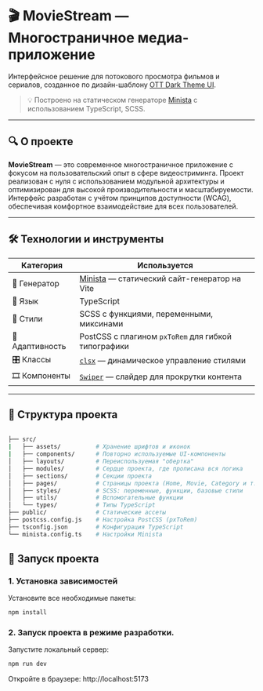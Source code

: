 # 🎬 MovieStream — Многостраничное медиа-приложение

Интерфейсное решение для потокового просмотра фильмов и сериалов, созданное по дизайн-шаблону [OTT Dark Theme UI](https://www.figma.com/community/file/1294589591426976269/ott-dark-theme-website-ui-design-template-for-media-streaming-movies-and-tv-free-editable).

> 💡 Построено на статическом генераторе [Minista](https://minista.qranoko.jp/) с использованием TypeScript, SCSS.

---

## 🔍 О проекте

**MovieStream** — это современное многостраничное приложение с фокусом на пользовательский опыт в сфере видеостриминга. Проект реализован с нуля с использованием модульной архитектуры и оптимизирован для высокой производительности и масштабируемости. Интерфейс разработан с учётом принципов доступности (WCAG), обеспечивая комфортное взаимодействие для всех пользователей.

---

## 🛠️ Технологии и инструменты

| Категория       | Используется                                                                 |
|----------------|------------------------------------------------------------------------------|
| 🚀 Генератор     | [Minista](https://minista.qranoko.jp/) — статический сайт-генератор на Vite |
| 🧠 Язык          | TypeScript                                                                  |
| 🎨 Стили        | SCSS с функциями, переменными, миксинами                                    |
| 📐 Адаптивность  | PostCSS с плагином `pxToRem` для гибкой типографики                        |
| 🎛️ Классы       | [`clsx`](https://www.npmjs.com/package/clsx) — динамическое управление стилями |
| 🎞️ Компоненты   | [`Swiper`](https://swiperjs.com/) — слайдер для прокрутки контента          |

---

## 📁 Структура проекта

```bash

├── src/
|   ├── assets/          # Хранение шрифтов и иконок
|   ├── components/      # Повторно используемые UI-компоненты
│   ├── layouts/         # Переиспользуемая "обертка"
│   ├── modules/         # Сердце проекта, где прописана вся логика
│   ├── sections/        # Секции проекта
│   ├── pages/           # Страницы проекта (Home, Movie, Category и т.д.)
│   ├── styles/          # SCSS: переменные, функции, базовые стили
│   ├── utils/           # Вспомогательные функции
│   └── types/           # Типы TypeScript
├── public/              # Статические ассеты
├── postcss.config.js    # Настройка PostCSS (pxToRem)
├── tsconfig.json        # Конфигурация TypeScript
└── minista.config.ts    # Настройки Minista

```

## 🚀 Запуск проекта

### 1. Установка зависимостей

Установите все необходимые пакеты:

```bash
npm install
```

### 2. Запуск проекта в режиме разработки.

Запустите локальный сервер:

```bash
npm run dev
```

Откройте в браузере: http://localhost:5173

